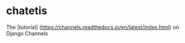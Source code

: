 # chatetis 
The [tutorial] (https://channels.readthedocs.io/en/latest/index.html) on Django Channels 
